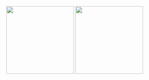 <div>
    <img height="180em" src="https://github-readme-stats.vercel.app/api?username=piiitszk&show_icons=true&theme=tokyonight&include_all_commits=true&count_private=true">
    <img height="180em" src="https://github-readme-stats.vercel.app/api/top-langs/?username=piiitszk&layout=demo&theme=tokyonight">
</div>
